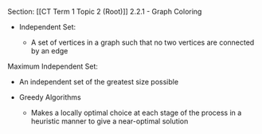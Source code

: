 Section: [[CT Term 1 Topic 2 (Root)]]
2.2.1 - Graph Coloring 

- Independent Set: 
    
    - A set of vertices in a graph such that no two vertices are connected by an edge 
        

Maximum Independent Set: 

- An independent set of the greatest size possible 
    

- Greedy Algorithms 
    
    - Makes a locally optimal choice at each stage of the process in a heuristic manner to give a near-optimal solution